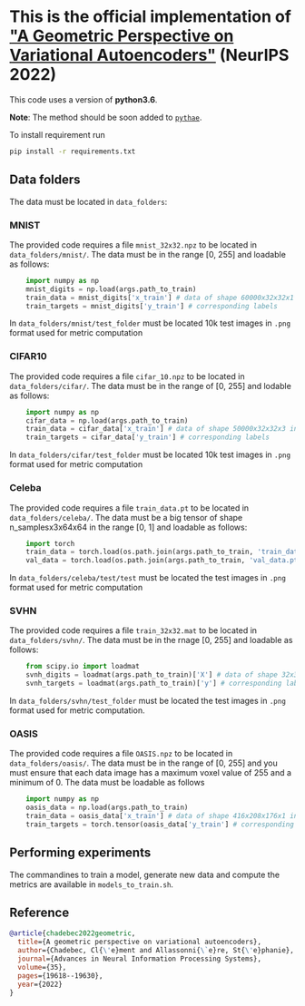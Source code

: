 # This is the official implementation of ["A Geometric Perspective on Variational Autoencoders"](https://arxiv.org/abs/2209.07370) (NeurIPS 2022)

This code uses a version of **python3.6**. 

**Note**: The method should be soon added to [`pythae`](https://github.com/clementchadebec/benchmark_VAE).

To install requirement run

```bash 
pip install -r requirements.txt
```

## Data folders

The data must be located in `data_folders`:

### MNIST
The provided code requires a file `mnist_32x32.npz` to be located in `data_folders/mnist/`.
The data must be in the range [0, 255] and loadable as follows:
```python
    import numpy as np
    mnist_digits = np.load(args.path_to_train)
    train_data = mnist_digits['x_train'] # data of shape 60000x32x32x1 in [0-255]
    train_targets = mnist_digits['y_train'] # corresponding labels
```

In `data_folders/mnist/test_folder` must be located 10k test images in `.png` format used for metric
computation

### CIFAR10
The provided code requires a file `cifar_10.npz` to be located in `data_folders/cifar/`.
The data must be in the range of [0, 255] and lodable as follows:
```python
    import numpy as np
    cifar_data = np.load(args.path_to_train)
    train_data = cifar_data['x_train'] # data of shape 50000x32x32x3 in [0-255]
    train_targets = cifar_data['y_train'] # corresponding labels
```

In `data_folders/cifar/test_folder` must be located 10k test images in `.png` format used for metric
computation

### Celeba
The provided code requires a file `train_data.pt` to be located in `data_folders/celeba/`. The data 
must be a big tensor of shape n_samplesx3x64x64 in the range [0, 1] and loadable as follows:

```python
    import torch
    train_data = torch.load(os.path.join(args.path_to_train, 'train_data.pt')) # data of shape 162770x64x64x3 in the range of [0-1]
    val_data = torch.load(os.path.join(args.path_to_train, 'val_data.pt')) # data of shape 19867x64x64x3 in the range of [0-1]
```

In `data_folders/celeba/test/test` must be located the test images in `.png` format used for metric
computation

### SVHN

The provided code requires a file `train_32x32.mat` to be located in `data_folders/svhn/`.
The data must be in the rnage [0, 255] and loadable as follows:

```python
    from scipy.io import loadmat
    svnh_digits = loadmat(args.path_to_train)['X'] # data of shape 32x32x3x73257 in the range of [0-255]
    svnh_targets = loadmat(args.path_to_train)['y'] # corresponding labels
```

In `data_folders/svhn/test_folder` must be located the test images in `.png` format used for metric
computation.


### OASIS
The provided code requires a file `OASIS.npz` to be located in `data_folders/oasis/`. The data must be in the range of [0, 255] and you must ensure that each data image has a maximum voxel value of 255 and a minimum of 0. The data must be loadable as follows

```python
    import numpy as np
    oasis_data = np.load(args.path_to_train)
    train_data = oasis_data['x_train'] # data of shape 416x208x176x1 in the range of [0-255]
    train_targets = torch.tensor(oasis_data['y_train'] # corresponding targets
```

## Performing experiments

The commandines to train a model, generate new data and compute the metrics are available in 
`models_to_train.sh`.


## Reference

```bibtex
@article{chadebec2022geometric,
  title={A geometric perspective on variational autoencoders},
  author={Chadebec, Cl{\'e}ment and Allassonni{\`e}re, St{\'e}phanie},
  journal={Advances in Neural Information Processing Systems},
  volume={35},
  pages={19618--19630},
  year={2022}
}
```

